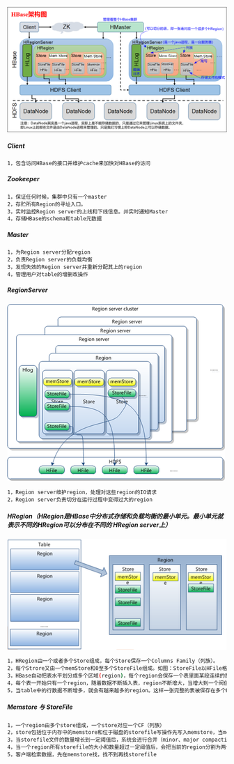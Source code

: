 ![image](https://github.com/firechiang/hadoop-test/blob/master/hbase/image/1-framework.png)

##### Client
```bash
1，包含访问HBase的接口并维护cache来加快对HBase的访问
```
##### Zookeeper
```bash
1，保证任何时候，集群中只有一个master
2，存贮所有Region的寻址入口。
3，实时监控Region server的上线和下线信息。并实时通知Master
4，存储HBase的schema和table元数据
```
##### Master
```bash
1，为Region server分配region
2，负责Region server的负载均衡
3，发现失效的Region server并重新分配其上的region
4，管理用户对table的增删改操作
```
##### RegionServer
![image](https://github.com/firechiang/hadoop-test/blob/master/hbase/image/3.region-server.png)

```bash
1，Region server维护region，处理对这些region的IO请求
2，Region server负责切分在运行过程中变得过大的region
```

##### HRegion（HRegion是HBase中分布式存储和负载均衡的最小单元。最小单元就表示不同的HRegion可以分布在不同的 HRegion server上）
![image](https://github.com/firechiang/hadoop-test/blob/master/hbase/image/2-region.jpg)

```bash
1，HRegion由一个或者多个Store组成，每个Store保存一个Columns Family（列族）。
2，每个Strore又由一个memStore和0至多个StoreFile组成。如图：StoreFile以HFile格式保存在HDFS上。
3，HBase自动把表水平划分成多个区域(region)，每个region会保存一个表里面某段连续的数据
4，每个表一开始只有一个region，随着数据不断插入表，region不断增大，当增大到一个阀值的时候，region就会等分会两个新的region（裂变）
5，当table中的行数据不断增多，就会有越来越多的region。这样一张完整的表被保存在多个Regionserver 上。
```
##### Memstore 与 StoreFile
```bash
1，一个region由多个store组成，一个store对应一个CF（列族）
2，store包括位于内存中的memstore和位于磁盘的storefile写操作先写入memstore，当memstore中的数据达到某个阈值，hregionserver会启动flashcache进程写入storefile，每次写入形成单独的一个storefile
3，当storefile文件的数量增长到一定阈值后，系统会进行合并（minor、major compaction），在合并过程中会进行版本合并和删除工作（majar），形成更大的storefile
4，当一个region所有storefile的大小和数量超过一定阈值后，会把当前的region分割为两个，并由hmaster分配到相应的regionserver服务器，实现负载均衡
5，客户端检索数据，先在memstore找，找不到再找storefile
```